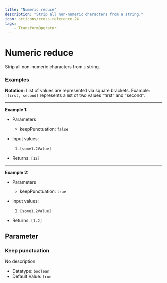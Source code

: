 ```yaml
---
title: "Numeric reduce"
description: "Strip all non-numeric characters from a string."
icon: octicons/cross-reference-24
tags: 
    - TransformOperator
---
```

# Numeric reduce
<!-- This file was generated - DO NOT CHANGE IT MANUALLY -->



Strip all non-numeric characters from a string.

### Examples

**Notation:** List of values are represented via square brackets. Example: `[first, second]` represents a list of two values "first" and "second".

---
**Example 1:**

* Parameters
    * keepPunctuation: `false`

* Input values:
    1. `[some1.2Value]`

* Returns: `[12]`


---
**Example 2:**

* Parameters
    * keepPunctuation: `true`

* Input values:
    1. `[some1.2Value]`

* Returns: `[1.2]`




## Parameter

### Keep punctuation

No description

- Datatype: `boolean`
- Default Value: `true`



